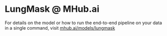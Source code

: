 # LungMask @ MHub.ai

For details on the model or how to run the end-to-end pipeline on your data in a single command, visit [mhub.ai/models/lungmask](https://mhub.ai/models/lungmask)
